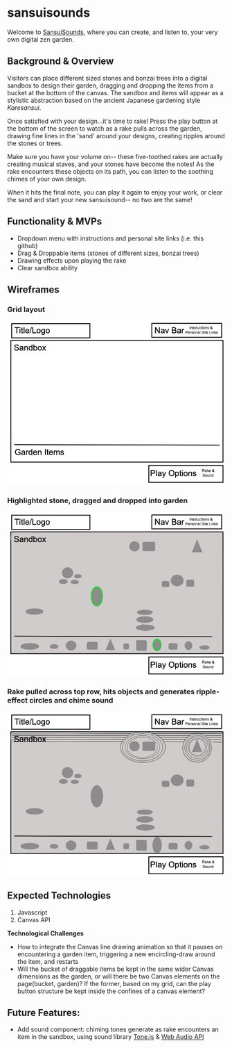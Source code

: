 # sansuisounds

Welcome to [SansuiSounds](https://beccaburten.github.io/sansuisounds/), where you can create, and listen to, your very own digital zen garden.   

## Background & Overview  

Visitors can place different sized stones and bonzai trees into a digital sandbox to design their garden, dragging and dropping the items from a bucket at the 
bottom of the canvas. The sandbox and items will appear as a stylistic abstraction based on the ancient Japanese gardening style *Karesansui*.

Once satisfied with your design...it's time to rake! 
Press the play button at the bottom of the screen to watch as a rake pulls across the garden, drawing fine lines in the 'sand' around your designs, creating ripples around the stones or trees.

Make sure you have your volume on-- these five-toothed rakes are actually creating musical staves, and your stones have become the notes! As the rake encounters these objects on its path, you can listen to the soothing chimes of your own design.

When it hits the final note, you can play it again to enjoy your work, or clear the sand and start your new sansuisound-- no two are the same!


## Functionality & MVPs

- Dropdown menu with instructions and personal site links (i.e. this github)
- Drag & Droppable items (stones of different sizes, bonzai trees)
- Drawing effects upon playing the rake
- Clear sandbox ability

## Wireframes
### Grid layout
![wireframe-1](https://github.com/beccaburten/sansuisounds/blob/master/src/images/wireframes/Wireframe%201.jpg)

### Highlighted stone, dragged and dropped into garden
![wireframe-2](https://github.com/beccaburten/sansuisounds/blob/master/src/images/wireframes/Wireframe%202.jpg)


### Rake pulled across top row, hits objects and generates ripple-effect circles and chime sound 
![wireframe-3](https://github.com/beccaburten/sansuisounds/blob/master/src/images/wireframes/Wireframe%203.jpg)


## Expected Technologies
1. Javascript
2. Canvas API

**Technological Challenges**
- How to integrate the Canvas line drawing animation so that it pauses on encountering a garden item, triggering a new encircling-draw around the item, and restarts
- Will the bucket of draggable items be kept in the same wider Canvas dimensions as the garden, or will there be two Canvas elements on the page(bucket, garden)? If the former, based on my grid, can the play button structure be kept inside the confines of a canvas element?

## Future Features:
- Add sound component: chiming tones generate as rake encounters an item in the sandbox, using sound library [Tone.js](https://tonejs.github.io/) & [Web Audio API](https://developer.mozilla.org/en-US/docs/Web/API/Web_Audio_API)


